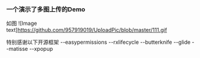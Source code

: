 ### 一个演示了多图上传的Demo

如图
![Image text]https://github.com/957919019/UploadPic/blob/master/111.gif

特别感谢以下开源框架
--easypermissions
--rxlifecycle
--butterknife
--glide
--matisse
--xpopup

